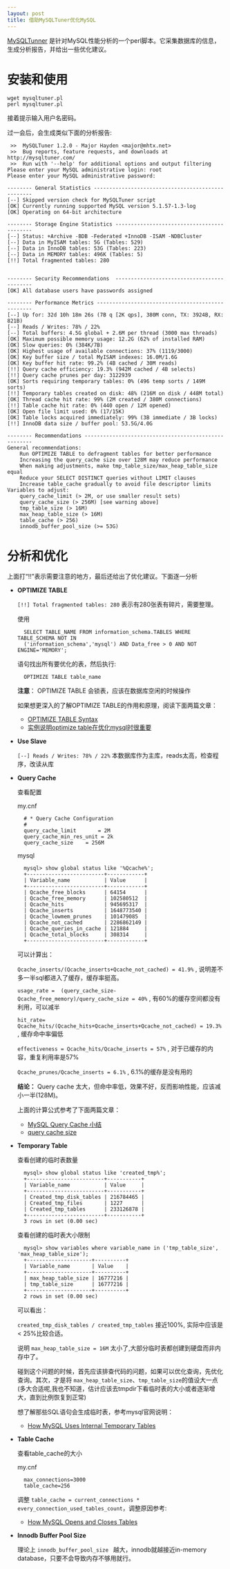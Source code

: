 ```yaml
---
layout: post
title: 借助MySQLTuner优化MySQL
---
```


[MySQLTunner] 是针对MySQL性能分析的一个perl脚本。它采集数据库的信息，生成分析报告，并给出一些优化建议。

[MySQLTunner]: https://github.com/major/MySQLTuner-perl 

# 安装和使用

    wget mysqltuner.pl
    perl mysqltuner.pl

接着提示输入用户名密码。

过一会后，会生成类似下面的分析报告:

     >>  MySQLTuner 1.2.0 - Major Hayden <major@mhtx.net>
     >>  Bug reports, feature requests, and downloads at http://mysqltuner.com/
     >>  Run with '--help' for additional options and output filtering
    Please enter your MySQL administrative login: root
    Please enter your MySQL administrative password: 
    
    -------- General Statistics --------------------------------------------------
    [--] Skipped version check for MySQLTuner script
    [OK] Currently running supported MySQL version 5.1.57-1.3-log
    [OK] Operating on 64-bit architecture
    
    -------- Storage Engine Statistics -------------------------------------------
    [--] Status: +Archive -BDB -Federated +InnoDB -ISAM -NDBCluster 
    [--] Data in MyISAM tables: 5G (Tables: 529)
    [--] Data in InnoDB tables: 53G (Tables: 223)
    [--] Data in MEMORY tables: 496K (Tables: 5)
    [!!] Total fragmented tables: 280
    
    
    -------- Security Recommendations  -------------------------------------------
    [OK] All database users have passwords assigned
    
    -------- Performance Metrics -------------------------------------------------
    [--] Up for: 32d 10h 18m 26s (7B q [2K qps], 380M conn, TX: 3924B, RX: 821B)
    [--] Reads / Writes: 78% / 22%
    [--] Total buffers: 4.5G global + 2.6M per thread (3000 max threads)
    [OK] Maximum possible memory usage: 12.2G (62% of installed RAM)
    [OK] Slow queries: 0% (384K/7B)
    [OK] Highest usage of available connections: 37% (1119/3000)
    [OK] Key buffer size / total MyISAM indexes: 16.0M/1.6G
    [OK] Key buffer hit rate: 99.2% (4B cached / 30M reads)
    [!!] Query cache efficiency: 19.3% (942M cached / 4B selects) 
    [!!] Query cache prunes per day: 3122939
    [OK] Sorts requiring temporary tables: 0% (496 temp sorts / 149M sorts)
    [!!] Temporary tables created on disk: 48% (216M on disk / 448M total)
    [OK] Thread cache hit rate: 99% (2M created / 380M connections)
    [!!] Table cache hit rate: 0% (440 open / 12M opened) 
    [OK] Open file limit used: 0% (17/15K)
    [OK] Table locks acquired immediately: 99% (3B immediate / 3B locks)
    [!!] InnoDB data size / buffer pool: 53.5G/4.0G
    
    -------- Recommendations -----------------------------------------------------
    General recommendations:
        Run OPTIMIZE TABLE to defragment tables for better performance
        Increasing the query_cache size over 128M may reduce performance
        When making adjustments, make tmp_table_size/max_heap_table_size equal
        Reduce your SELECT DISTINCT queries without LIMIT clauses
        Increase table_cache gradually to avoid file descriptor limits
    Variables to adjust:
        query_cache_limit (> 2M, or use smaller result sets)
        query_cache_size (> 256M) [see warning above]
        tmp_table_size (> 16M)
        max_heap_table_size (> 16M)
        table_cache (> 256)
        innodb_buffer_pool_size (>= 53G)

# 分析和优化

上面打“!!”表示需要注意的地方，最后还给出了优化建议。下面逐一分析

* __OPTIMIZE TABLE__ 
    
    `[!!] Total fragmented tables: 280` 表示有280张表有碎片，需要整理。
    
    使用
    
        SELECT TABLE_NAME FROM information_schema.TABLES WHERE TABLE_SCHEMA NOT IN 
        ('information_schema','mysql') AND Data_free > 0 AND NOT ENGINE='MEMORY'; 
    
    语句找出所有要优化的表，然后执行:
    
        OPTIMIZE TABLE table_name
    
    __注意__： OPTIMIZE TABLE 会锁表，应该在数据库空闲的时候操作
    
    如果想更深入的了解OPTIMIZE TABLE的作用和原理，阅读下面两篇文章：
    
    + [OPTIMIZE TABLE Syntax](http://dev.mysql.com/doc/refman/5.1/en/optimize-table.html)
    + [实例说明optimize table在优化mysql时很重要](http://blog.51yip.com/mysql/1222.html)

* __Use Slave__

    `[--] Reads / Writes: 78% / 22%` 本数据库作为主库，reads太高，检查程序，改读从库

* __Query Cache__

    查看配置

    my.cnf

        # * Query Cache Configuration
        #
        query_cache_limit       = 2M
        query_cache_min_res_unit = 2k
        query_cache_size    = 256M

    mysql

        mysql> show global status like '%Qcache%';
        +-------------------------+------------+
        | Variable_name           | Value      |
        +-------------------------+------------+
        | Qcache_free_blocks      | 64154      |
        | Qcache_free_memory      | 102580512  |
        | Qcache_hits             | 945695317  |
        | Qcache_inserts          | 1648773540 |
        | Qcache_lowmem_prunes    | 101479085  |
        | Qcache_not_cached       | 2286862149 |
        | Qcache_queries_in_cache | 121884     |
        | Qcache_total_blocks     | 308314     |
        +-------------------------+------------+

    可以计算出：

    `Qcache_inserts/(Qcache_inserts+Qcache_not_cached) = 41.9%` , 说明差不多一半sql都进入了缓存，缓存率挺高。

    `usage_rate =  (query_cache_size-Qcache_free_memory)/query_cache_size = 40%` , 有60%的缓存空间都没有利用，可以减半

    `hit_rate= Qcache_hits/(Qcache_hits+Qcache_inserts+Qcache_not_cached) = 19.3%` , 缓存命中率偏低

    `effectiveness = Qcache_hits/Qcache_inserts = 57%` , 对于已缓存的内容，重复利用率是57%

    `Qcache_prunes/Qcache_inserts = 6.1%` , 6.1%的缓存是没有用的 

    __结论：__ Query cache 太大，但命中率低，效果不好，反而影响性能，应该减小一半(128M)。

    上面的计算公式参考了下面两篇文章：

	+ [MySQL Query Cache 小结](http://isky000.com/database/mysql-query-cache-summary)
	+ [query cache size](http://www.dbtuna.com/article/46/query_cache_size_%7C_the_performance_impact_of_the_MySQL_Query_Cache)

* __Temporary Table__

    查看创建的临时表数量

        mysql> show global status like 'created_tmp%';
        +-------------------------+-----------+
        | Variable_name           | Value     |
        +-------------------------+-----------+
        | Created_tmp_disk_tables | 216784465 |
        | Created_tmp_files       | 1227      |
        | Created_tmp_tables      | 233126878 |
        +-------------------------+-----------+
        3 rows in set (0.00 sec)

    查看创建的临时表大小限制

        mysql> show variables where variable_name in ('tmp_table_size', 'max_heap_table_size');
        +---------------------+----------+
        | Variable_name       | Value    |
        +---------------------+----------+
        | max_heap_table_size | 16777216 |
        | tmp_table_size      | 16777216 |
        +---------------------+----------+
        2 rows in set (0.00 sec)

    可以看出：

	`created_tmp_disk_tables / created_tmp_tables`  接近100%, 实际中应该是< 25%比较合适。

    说明 `max_heap_table_size = 16M` 太小了,大部分临时表都创建到硬盘而非内存中了。

    碰到这个问题的时候，首先应该排查代码的问题，如果可以优化查询，先优化查询。其次，才是将 `max_heap_table_size`、`tmp_table_size`的值设大一点(多大合适呢,我也不知道，估计应该去tmpdir下看临时表的大小或者逐渐增大，直到比例恢复到正常)

    想了解那些SQL语句会生成临时表，参考mysql官网说明：

    + [How MySQL Uses Internal Temporary Tables](http://dev.mysql.com/doc/refman/5.1/en/internal-temporary-tables.html)

* __Table Cache__

    查看table_cache的大小

    my.cnf
        
        max_connections=3000 
        table_cache=256

    调整 `table_cache = current_connections * every_connection_used_tables_count`，调整原因参考:
        
    + [How MySQL Opens and Closes Tables](http://dev.mysql.com/doc/refman/5.0/en/table-cache.html)

* __Innodb Buffer Pool Size__ 
    
    理论上 `innodb_buffer_pool_size ` 越大，innodb就越接近in-memory database，只要不会导致内存不够用就行。 
